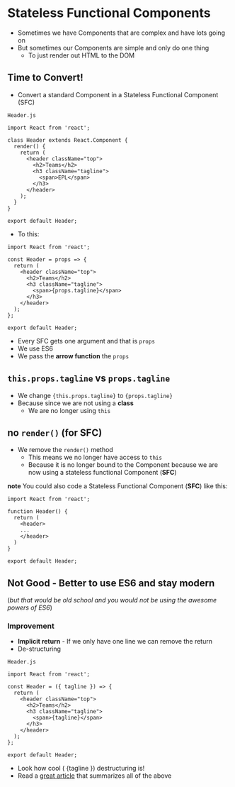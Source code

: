 # Stateless Functional Components
* Sometimes we have Components that are complex and have lots going on
* But sometimes our Components are simple and only do one thing
    - To just render out HTML to the DOM

## Time to Convert!
* Convert a standard Component in a Stateless Functional Component (SFC)

`Header.js`

```
import React from 'react';

class Header extends React.Component {
  render() {
    return (
      <header className="top">
        <h2>Teams</h2>
        <h3 className="tagline">
          <span>EPL</span>
        </h3>
      </header>
    );
  }
}

export default Header;
```

* To this:

```
import React from 'react';

const Header = props => {
  return (
    <header className="top">
      <h2>Teams</h2>
      <h3 className="tagline">
        <span>{props.tagline}</span>
      </h3>
    </header>
  );
};

export default Header;

```

* Every SFC gets one argument and that is `props`
* We use ES6
* We pass the **arrow function** the `props`

## `this.props.tagline` vs `props.tagline`
* We change `{this.props.tagline}` to `{props.tagline}` 
* Because since we are not using a **class**
    - We are no longer using `this`

## no `render()` (for SFC)
* We remove the `render()` method
  - This means we no longer have access to `this`
  - Because it is no longer bound to the Component because we are now using a stateless functional Component (**SFC**)

**note** You could also code a Stateless Functional Component (**SFC**) like this: 

```
import React from 'react';

function Header() {
  return (
    <header>
    ...
    </header>
  )
}

export default Header;
```

## Not Good - Better to use ES6 and stay modern
(_but that would be old school and you would not be using the awesome powers of ES6_)

### Improvement
* **Implicit return** - If we only have one line we can remove the return
* De-structuring

`Header.js`

```
import React from 'react';

const Header = ({ tagline }) => {
  return (
    <header className="top">
      <h2>Teams</h2>
      <h3 className="tagline">
        <span>{tagline}</span>
      </h3>
    </header>
  );
};

export default Header;
```

* Look how cool ( {tagline }) destructuring is!
* Read a [great article](https://medium.com/@npverni/how-to-declare-react-components-in-2017-2a90d9f7984c) that summarizes all of the above


